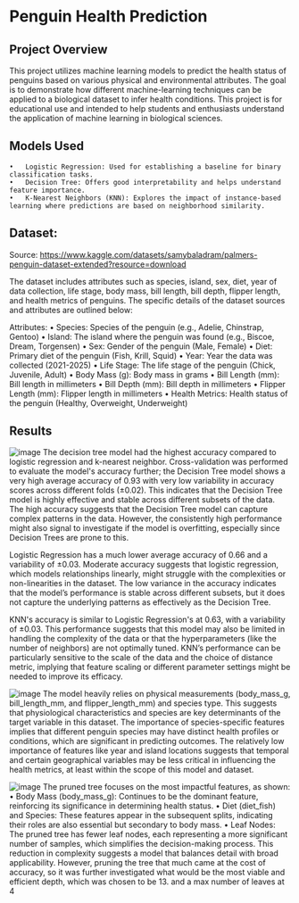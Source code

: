 # Penguin Health Prediction

## Project Overview

This project utilizes machine learning models to predict the health status of penguins based on various physical and environmental attributes. The goal is to demonstrate how different machine-learning techniques can be applied to a biological dataset to infer health conditions. This project is for educational use and intended to help students and enthusiasts understand the application of machine learning in biological sciences.

## Models Used

	•	Logistic Regression: Used for establishing a baseline for binary classification tasks.
	•	Decision Tree: Offers good interpretability and helps understand feature importance.
	•	K-Nearest Neighbors (KNN): Explores the impact of instance-based learning where predictions are based on neighborhood similarity.

## Dataset: 

Source: https://www.kaggle.com/datasets/samybaladram/palmers-penguin-dataset-extended?resource=download

The dataset includes attributes such as species, island, sex, diet, year of data collection, life stage, body mass, bill length, bill depth, flipper length, and health metrics of penguins. The specific details of the dataset sources and attributes are outlined below:

Attributes:
	•	Species: Species of the penguin (e.g., Adelie, Chinstrap, Gentoo)
	•	Island: The island where the penguin was found (e.g., Biscoe, Dream, Torgensen)
	•	Sex: Gender of the penguin (Male, Female)
	•	Diet: Primary diet of the penguin (Fish, Krill, Squid)
	•	Year: Year the data was collected (2021-2025)
	•	Life Stage: The life stage of the penguin (Chick, Juvenile, Adult)
	•	Body Mass (g): Body mass in grams
	•	Bill Length (mm): Bill length in millimeters
	•	Bill Depth (mm): Bill depth in millimeters
	•	Flipper Length (mm): Flipper length in millimeters
	•	Health Metrics: Health status of the penguin (Healthy, Overweight, Underweight)

 ## Results

 ![image](https://github.com/madisonmedeiros/ml_palmer_penguin/assets/117107317/a3f53990-cd9a-48e0-93dd-0c40414a53d2)
 The decision tree model had the highest accuracy compared to logistic regression and k-nearest neighbor. Cross-validation was performed to evaluate the model's accuracy further; the Decision Tree model shows a very high average accuracy of 0.93 with very low variability in accuracy scores across different folds (±0.02). This indicates that the Decision Tree model is highly effective and stable across different subsets of the data. The high accuracy suggests that the Decision Tree model can capture complex patterns in the data. However, the consistently high performance might also signal to investigate if the model is overfitting, especially since Decision Trees are prone to this.

 Logistic Regression has a much lower average accuracy of 0.66 and a variability of ±0.03. Moderate accuracy suggests that logistic regression, which models relationships linearly, might struggle with the complexities or non-linearities in the dataset. The low variance in the accuracy indicates that the model’s performance is stable across different subsets, but it does not capture the underlying patterns as effectively as the Decision Tree.

KNN's accuracy is similar to Logistic Regression's at 0.63, with a variability of ±0.03. This performance suggests that this model may also be limited in handling the complexity of the data or that the hyperparameters (like the number of neighbors) are not optimally tuned. KNN’s performance can be particularly sensitive to the scale of the data and the choice of distance metric, implying that feature scaling or different parameter settings might be needed to improve its efficacy.

![image](https://github.com/madisonmedeiros/ml_palmer_penguin/assets/117107317/3120d848-9faa-49f6-a70c-144188ef65f5)
The model heavily relies on physical measurements (body_mass_g, bill_length_mm, and flipper_length_mm) and species type. This suggests that physiological characteristics and species are key determinants of the target variable in this dataset. The importance of species-specific features implies that different penguin species may have distinct health profiles or conditions, which are significant in predicting outcomes.
The relatively low importance of features like year and island locations suggests that temporal and certain geographical variables may be less critical in influencing the health metrics, at least within the scope of this model and dataset.

![image](https://github.com/madisonmedeiros/ml_palmer_penguin/assets/117107317/31943f6c-e570-4241-9c4d-b679f28bd964)
The pruned tree focuses on the most impactful features, as shown:
	•	Body Mass (body_mass_g): Continues to be the dominant feature, reinforcing its significance in determining health status.
	•	Diet (diet_fish) and Species: These features appear in the subsequent splits, indicating their roles are also essential but secondary to body mass.
	•	Leaf Nodes: The pruned tree has fewer leaf nodes, each representing a more significant number of samples, which simplifies the decision-making process. This reduction in complexity suggests a model that balances detail with broad applicability. 
However, pruning the tree that much came at the cost of accuracy, so it was further investigated what would be the most viable and efficient depth, which was chosen to be 13. and a max number of leaves at 4


